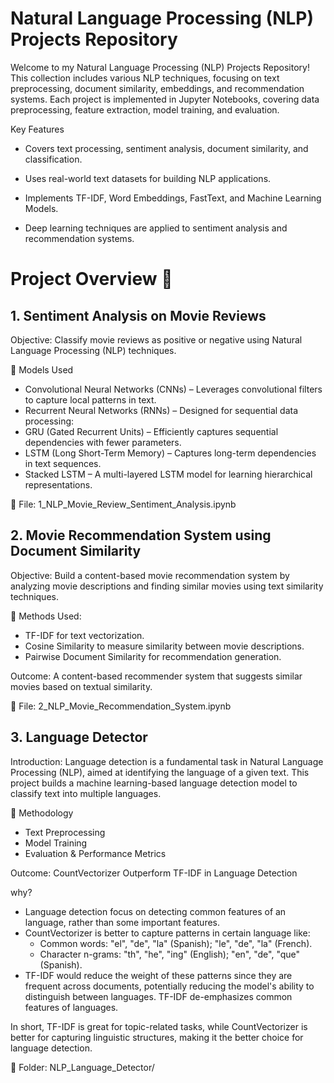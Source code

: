 # Natural Language Processing (NLP) Projects Repository

Welcome to my Natural Language Processing (NLP) Projects Repository! This collection includes various NLP techniques, focusing on text preprocessing, document similarity, embeddings, and recommendation systems. Each project is implemented in Jupyter Notebooks, covering data preprocessing, feature extraction, model training, and evaluation.

Key Features

- Covers text processing, sentiment analysis, document similarity, and classification.

- Uses real-world text datasets for building NLP applications.

- Implements TF-IDF, Word Embeddings, FastText, and Machine Learning Models.

- Deep learning techniques are applied to sentiment analysis and recommendation systems.

# Project Overview 📂 

## 1. Sentiment Analysis on Movie Reviews

Objective: Classify movie reviews as positive or negative using Natural Language Processing (NLP) techniques.

🔹 Models Used
  - Convolutional Neural Networks (CNNs) – Leverages convolutional filters to capture local patterns in text.
  - Recurrent Neural Networks (RNNs) – Designed for sequential data processing:
  - GRU (Gated Recurrent Units) – Efficiently captures sequential dependencies with fewer parameters.
  - LSTM (Long Short-Term Memory) – Captures long-term dependencies in text sequences.
  - Stacked LSTM – A multi-layered LSTM model for learning hierarchical representations.

🔗 File: 1_NLP_Movie_Review_Sentiment_Analysis.ipynb

## 2. Movie Recommendation System using Document Similarity

Objective: Build a content-based movie recommendation system by analyzing movie descriptions and finding similar movies using text similarity techniques.

🔹 Methods Used:
  - TF-IDF for text vectorization.
  - Cosine Similarity to measure similarity between movie descriptions.
  - Pairwise Document Similarity for recommendation generation.

Outcome: A content-based recommender system that suggests similar movies based on textual similarity.

🔗 File: 2_NLP_Movie_Recommendation_System.ipynb

## 3.  Language Detector

Introduction: Language detection is a fundamental task in Natural Language Processing (NLP), aimed at identifying the language of a given text. This project builds a machine learning-based language detection model to classify text into multiple languages.

🔹 Methodology
  - Text Preprocessing
  - Model Training
  - Evaluation & Performance Metrics

Outcome: CountVectorizer Outperform TF-IDF in Language Detection

why?
- Language detection focus on detecting common features of an language, rather than some important features. 
- CountVectorizer is better to capture patterns in certain language like:
   - Common words: "el", "de", "la" (Spanish); "le", "de", "la" (French).
   - Character n-grams: "th", "he", "ing" (English); "en", "de", "que" (Spanish).
- TF-IDF would reduce the weight of these patterns since they are frequent across documents, potentially reducing the model's ability to distinguish between languages. TF-IDF de-emphasizes common features of languages.

In short, TF-IDF is great for topic-related tasks, while CountVectorizer is better for capturing linguistic structures, making it the better choice for language detection.

🔗 Folder: NLP_Language_Detector/

